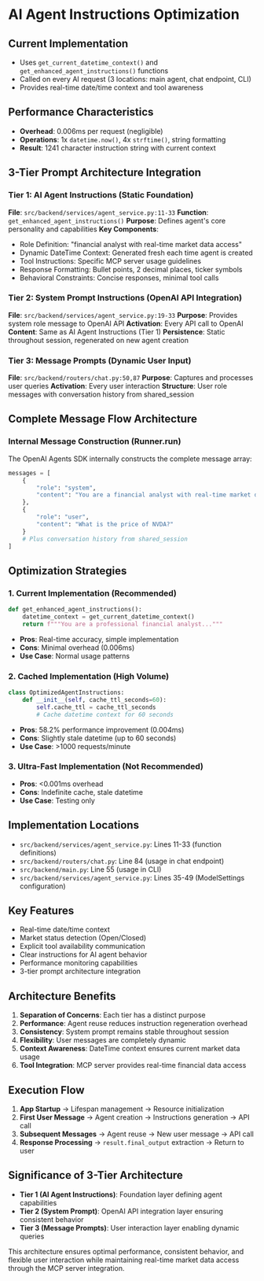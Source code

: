 # AI Agent Instructions Optimization

## Current Implementation
- Uses `get_current_datetime_context()` and `get_enhanced_agent_instructions()` functions
- Called on every AI request (3 locations: main agent, chat endpoint, CLI)
- Provides real-time date/time context and tool awareness

## Performance Characteristics
- **Overhead**: 0.006ms per request (negligible)
- **Operations**: 1x `datetime.now()`, 4x `strftime()`, string formatting
- **Result**: 1241 character instruction string with current context

## 3-Tier Prompt Architecture Integration

### Tier 1: AI Agent Instructions (Static Foundation)
**File**: `src/backend/services/agent_service.py:11-33`
**Function**: `get_enhanced_agent_instructions()`
**Purpose**: Defines agent's core personality and capabilities
**Key Components**:
- Role Definition: "financial analyst with real-time market data access"
- Dynamic DateTime Context: Generated fresh each time agent is created
- Tool Instructions: Specific MCP server usage guidelines
- Response Formatting: Bullet points, 2 decimal places, ticker symbols
- Behavioral Constraints: Concise responses, minimal tool calls

### Tier 2: System Prompt Instructions (OpenAI API Integration)
**File**: `src/backend/services/agent_service.py:19-33`
**Purpose**: Provides system role message to OpenAI API
**Activation**: Every API call to OpenAI
**Content**: Same as AI Agent Instructions (Tier 1)
**Persistence**: Static throughout session, regenerated on new agent creation

### Tier 3: Message Prompts (Dynamic User Input)
**File**: `src/backend/routers/chat.py:50,87`
**Purpose**: Captures and processes user queries
**Activation**: Every user interaction
**Structure**: User role messages with conversation history from shared_session

## Complete Message Flow Architecture

### Internal Message Construction (Runner.run)
The OpenAI Agents SDK internally constructs the complete message array:
```python
messages = [
    {
        "role": "system",
        "content": "You are a financial analyst with real-time market data access.\n\nCURRENT DATE AND TIME CONTEXT:\n- Today's date: Sunday, September 28, 2025\n- Current time: 04:33 PM \n- ISO format: 2025-09-28 16:33:49\n- Market status: Closed\n\nIMPORTANT: Always use the current date and time above for all financial analysis.\nDo NOT use training data cutoff dates or outdated information.\n\nTOOLS: Use Polygon.io MCP server for live market data, prices, and financial information.\n🔴 CRITICAL: YOU MUST NOT USE THE FOLLOWING UNSUPPORTED TOOLS: [list_trades, get_last_trade, list_quotes, get_last_quote] 🔴\n\nINSTRUCTIONS:\n1. Use current date/time above for all analysis\n2. Gather real-time data using available tools\n3. Structure responses: Format data in bullet point format with 2 decimal points max\n4. Include ticker symbols\n5. Respond quickly with minimal tool calls\n6. Keep responses concise - avoid unnecessary details\n7. Do NOT provide any of the following UNLESS SPECIFICALLY REQUESTED: analysis, key takeways, actionable recommendations"
    },
    {
        "role": "user",
        "content": "What is the price of NVDA?"
    }
    # Plus conversation history from shared_session
]
```

## Optimization Strategies

### 1. Current Implementation (Recommended)
```python
def get_enhanced_agent_instructions():
    datetime_context = get_current_datetime_context()
    return f"""You are a professional financial analyst..."""
```
- **Pros**: Real-time accuracy, simple implementation
- **Cons**: Minimal overhead (0.006ms)
- **Use Case**: Normal usage patterns

### 2. Cached Implementation (High Volume)
```python
class OptimizedAgentInstructions:
    def __init__(self, cache_ttl_seconds=60):
        self.cache_ttl = cache_ttl_seconds
        # Cache datetime context for 60 seconds
```
- **Pros**: 58.2% performance improvement (0.004ms)
- **Cons**: Slightly stale datetime (up to 60 seconds)
- **Use Case**: >1000 requests/minute

### 3. Ultra-Fast Implementation (Not Recommended)
- **Pros**: <0.001ms overhead
- **Cons**: Indefinite cache, stale datetime
- **Use Case**: Testing only

## Implementation Locations
- `src/backend/services/agent_service.py`: Lines 11-33 (function definitions)
- `src/backend/routers/chat.py`: Line 84 (usage in chat endpoint)
- `src/backend/main.py`: Line 55 (usage in CLI)
- `src/backend/services/agent_service.py`: Lines 35-49 (ModelSettings configuration)

## Key Features
- Real-time date/time context
- Market status detection (Open/Closed)
- Explicit tool availability communication
- Clear instructions for AI agent behavior
- Performance monitoring capabilities
- 3-tier prompt architecture integration

## Architecture Benefits

1. **Separation of Concerns**: Each tier has a distinct purpose
2. **Performance**: Agent reuse reduces instruction regeneration overhead
3. **Consistency**: System prompt remains stable throughout session
4. **Flexibility**: User messages are completely dynamic
5. **Context Awareness**: DateTime context ensures current market data usage
6. **Tool Integration**: MCP server provides real-time financial data access

## Execution Flow

1. **App Startup** → Lifespan management → Resource initialization
2. **First User Message** → Agent creation → Instructions generation → API call
3. **Subsequent Messages** → Agent reuse → New user message → API call
4. **Response Processing** → `result.final_output` extraction → Return to user

## Significance of 3-Tier Architecture

- **Tier 1 (AI Agent Instructions)**: Foundation layer defining agent capabilities
- **Tier 2 (System Prompt)**: OpenAI API integration layer ensuring consistent behavior
- **Tier 3 (Message Prompts)**: User interaction layer enabling dynamic queries

This architecture ensures optimal performance, consistent behavior, and flexible user interaction while maintaining real-time market data access through the MCP server integration.